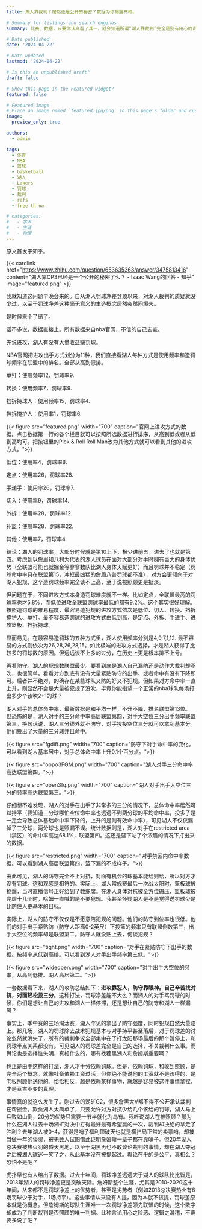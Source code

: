 ```yaml
---
title: 湖人靠裁判？居然还是公开的秘密？数据为你揭露真相。

# Summary for listings and search engines
summary: 比赛、数据，只要你认真看了其一，就会知道所谓“湖人靠裁判”完全是别有用心的谎言。

# Date published
date: '2024-04-22'

# Date updated
lastmod: '2024-04-22'

# Is this an unpublished draft?
draft: false

# Show this page in the Featured widget?
featured: false

# Featured image
# Place an image named `featured.jpg/png` in this page's folder and customize its options here.
image:
  preview_only: true

authors:
  - admin

tags:
  - 体育
  - NBA
  - 篮球
  - basketball
  - 湖人
  - Lakers
  - 罚球
  - 裁判
  - refs
  - free throw

# categories:
#   - 学术
#   - 生涯
#   - 物理
---
```


原文首发于知乎。

{{< cardlink href="https://www.zhihu.com/question/653635363/answer/3475813416" content="湖人靠CP3已经是一个公开的秘密了么？ - Isaac Wang的回答 - 知乎" image="featured.png" >}}

我就知道这问题早晚会来的。自从湖人罚球净差登顶以来，对湖人裁判的质疑就没少过，以至于罚球净差这种毫无意义的生造概念居然突然间爆火。

是时候来个了结了。

话不多说，数据直接上。所有数据来自nba官网，不信的自己去查。

先说进攻，湖人有没有大量收益赚罚球。

NBA官网把进攻出手方式划分为11种，我们直接看湖人每种方式是使用频率和造罚球频率在联盟中的排名。全部从高到低排。

单打：使用频率12，罚球率9.

转换：使用频率7，罚球率9.

挡拆持球人：使用频率15，罚球率4.

挡拆掩护人：使用率1，罚球率6.

{{< figure src="featured.png" width="700" caption="官网上进攻方式的数据。点击数据第一行的各个栏目就可以按照所选数据进行排序，从高到低或者从低到高均可。把按钮里的Pick & Roll Roll Man改为其他方式就可以看到其他的进攻方式。">}}

低位：使用率4，罚球率8.

定点：使用率26，罚球率28.

手递手：使用率26，罚球率7.

切入：使用率9，罚球率14.

外拆：使用率28，罚球率12.

补篮：使用率28，罚球率22.

其他：使用率7，罚球率4.

结论：湖人的罚球率，大部分时候就是第10上下，极少进前五，进去了也就是第四。考虑到以詹眉和八村为代表的湖人球员在面对大部分对手时拥有巨大的身体优势（全联盟可能也就掘金等寥寥数队比湖人身体天赋更好）而且罚球并不稳定（罚球命中率只在联盟第15，冲框最凶猛的詹眉八普罚球都不准），对方会更倾向于对湖人犯规，这个造罚球频率完全谈不上高，至于说被照顾更是扯淡。

但问题在于，不同进攻方式本身造罚球难度就不一样。比如定点，全联盟最高的罚球率也才5.8%，而低位进攻全联盟罚球率最低的都有9.2%。这个其实很好理解。按照造罚球的难易程度，最容易造犯规的进攻方式依次是低位、切入、转换、挡拆掩护人、单打。最不容易造罚球的进攻方式由低到高，是定点、外拆、手递手、进攻篮板、挡拆持球。

显而易见。在最容易造罚球的五种方式里，湖人使用频率分别是4,9,7,1,12. 最不容易的方式则依次为26,28,26,28,15。如此极端的进攻方式选择，才是湖人获得了比较多的罚球数的原因。但远远谈不上多的过分，在历史上更是根本排不上号。

再看防守。湖人的犯规数联盟最少。要看到底是湖人自己漏防还是动作大裁判却不吹，也很简单。看看对方到底有没有大量紧贴防守的出手、或者命中有没有下降即可。后者并不绝对，的确存在某些球队又防的好又不犯规。但如果对方命中率一直上升，则显然不会是大量被犯规了没吹，毕竟你能指望一个正常的nba球队每场打出多少个该吹2+1的球？

湖人对手的总体命中率，最新数据是和平均一样，不升不降，排名联盟第13位。但恐怖的是，湖人对手的三分命中率高居联盟第四，对手大空位三分出手频率联盟第三。换句话说，湖人三分线外就不防守，对手投投空位三分就可以拿到基本分。他们投出了大量的三分球并且命中。

{{< figure src="fgdiff.png" width="700" caption="防守下对手命中率的变化。可以看到湖人基本居中，对手总体命中率上升0.1个百分点。">}}

{{< figure src="oppo3FGM.png" width="700" caption="湖人对手三分命中率高达联盟第四。">}}

{{< figure src="open3fq.png" width="700" caption="湖人对手出手大空位三分的频率高达联盟第三。">}}

仔细想不难发现，湖人的对手在出手了非常多的三分的情况下，总体命中率居然可以持平（要知道三分球哪怕空位命中率也远远不到两分球的平均命中率，投多了是一定会导致总体基础命中率下降的，上升的是则有效命中率），可见湖人不仅仅漏掉了三分球，两分球也是照漏不误。统计数据则是，湖人对手在restricted area（禁区）的命中率高达68.1%，联盟第四。这还是篮下站了个浓眉的情况下打出来的数据。

{{< figure src="restricted.png" width="700" caption="对手禁区内命中率数据。可以看到湖人高居联盟第四，篮下漏的不成样子。">}}

由此可见，湖人的防守完全不上对抗，对面有机会的球基本能给则给，所以对方才没有罚球。这和观感是相符的。实际上，湖人常规赛最后一次战太阳时，篮板球被抢爆，当时直播信号正好给到了教练席。在湖人身体对抗被全方位碾压、篮板球被完虐十几个时，哈姆一直喊的是不要犯规。我甚至怀疑湖人是不是觉得送罚球少是比防住人更基本的目标。

实际上，湖人的防守不仅仅是不愿意陪犯规的问题。他们的防守到位率也很低。他们的对手出手紧贴防（防守人距离0-2英尺）下投篮的频率只有联盟倒数第三，出手大空位的频率却是联盟第二。防守人就没贴上去，何谈犯规？

{{< figure src="tight.png" width="700" caption="对手在紧贴防守下出手的数据。按频率从低到高排。可以看到湖人对手出手频率第三低。">}}

{{< figure src="wideopen.png" width="700" caption="对手出手大空位的频率，从高到低排。湖人高居第二。">}}

一套数据看下来，湖人的攻防总结如下：**进攻靠怼人，防守靠眼神。自己辛苦找对抗，对面轻松投三分**。这种打法，罚球净差能不大么？而湖人的对手骂罚球的时候，你们是想让自己的进攻和湖人一样停滞，还是想让自己的防守和湖人一样漏风？

事实上，季中赛的三场淘汰赛，湖人罕见的拿出了防守强度，同时犯规自然大量赔上。那几场，湖人的罚球除去战术犯规基本与对手持平甚至落后，对于罚球差的讨论忽然就消失了，所有的裁判争议全部集中在了打太阳那场最后的那个暂停上，和罚球半点关系都没有。可见湖人的罚球差完全是自己的选择，不关裁判什么事。而舆论也是选择性失明，真相什么的，哪有找茬黑湖人和詹姆斯重要啊？

也正是由于这样的打法，湖人才十分依赖罚球。但是，依赖罚球，和收到照顾，是完全两个概念。就像社畜依赖工资过活，但你绝不能说他的工资就不是该得的、是老板照顾他送他的。恰恰相反，越是依赖某样事物，就越是容易被这件事情拿捏，才是亘古不变的真理。

事情真的就这么发生了。刚过去的湖矿G2，很多詹黑大V都不得不公开承认裁判在帮掘金。欺负湖人太简单了，只要允许对方对抗少给几个该给的罚球，湖人马上兵败如山倒，20分的优势只需要一节半就化为乌有。我听说湖人在被照顾？那为什么在湖人过去十场湖矿对决中打得最好最有希望赢的一次，裁判却决绝的拿走了胜利？去年湖人被0-4，获得是哨子福利顶破天也就是横扫局正常的卖票哨，却被当做一年的谈资，被无数人试图借此证明詹姆斯一辈子都在靠哨子。但20年湖人总决赛被热火罚的昏天黑地，以至于湖黑再也不敢谈论裁判的事情，却在湖人夺冠之后被湖人球迷一笑了之，从此基本没在被提起过。舆论在乎的是公平、真相么？恐怕不是吧？

虎扑早也有人给出了数据。过去十年间，罚球净差远远大于湖人的球队比比皆是，2013年湖人的罚球净差更是突破天际。詹姆斯整个生涯，尤其是2010-2020这十年间，从来都不是罚球净差上的优势者，甚至是劣势者（例如2013总决赛热火有6场罚球少于对手，1场持平）。这些事情从来没有人提，因为本就不该提，罚球差原本就是伪概念。但詹姆斯的球队生涯唯一一次罚球净差领先联盟的时候，这个数字却成为了判断裁判是否照顾的唯一判据。此种言论用心之险恶、逻辑之滑稽，不需要多说了吧？